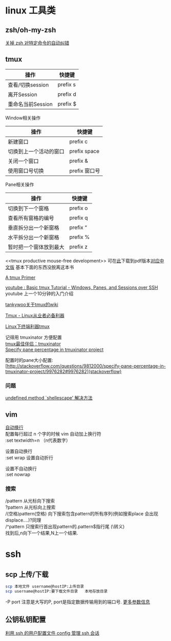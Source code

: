 # linux 工具类
## zsh/oh-my-zsh
[关掉 zsh 对特定命令的自动纠错](http://ror.logdown.com/posts/2013/11/29/turn-off-the-zsh-command-specific-automatic-error-correction)

## tmux

操作	|快捷键
--------|----
查看/切换session	|prefix s
离开Session	|prefix d
重命名当前Session	|prefix $

Window相关操作

操作	|快捷键
--------|-------
新建窗口	|prefix c
切换到上一个活动的窗口	|prefix space
关闭一个窗口	|prefix &
使用窗口号切换	|prefix 窗口号

Pane相关操作

操作|	快捷键
------|------
切换到下一个窗格|	prefix o
查看所有窗格的编号|	prefix q
垂直拆分出一个新窗格|	prefix “
水平拆分出一个新窗格|	prefix %
暂时把一个窗体放到最大|	prefix z

\<\<tmux productive mouse-free development\>\> 可在[此](http://uploads.mitechie.com/books/tmux_p1_1.pdf)下载到pdf版本[对应中文版](http://www.kancloud.cn/kancloud/tmux) 基本下面的东西没脱离这本书

[A tmux Primer](https://danielmiessler.com/study/tmux/)

[youtube : Basic tmux Tutorial - Windows, Panes, and Sessions over SSH](https://www.youtube.com/watch?v=BHhA_ZKjyxo) youtube 上一个10分钟的入门介绍 

[tankywoo关于tmux的wiki](http://wiki.tankywoo.com/tool/tmux.html)

[Tmux - Linux从业者必备利器](http://cenalulu.github.io/linux/tmux/)

[Linux下终端利器tmux](http://kumu-linux.github.io/blog/2013/08/06/tmux/)

记得用 tmuxinator 方便配置     
[tmux最佳伴侣：tmuxinator](http://zuyunfei.com/2013/08/09/tmuxinator-best-mate-of-tmux/)     
[Specify pane percentage in tmuxinator project](http://stackoverflow.com/questions/9812000/specify-pane-percentage-in-tmuxinator-project/9976282#9976282)     

配置时的pane大小配置:[http://stackoverflow.com/questions/9812000/specify-pane-percentage-in-tmuxinator-project/9976282#9976282](stackoverflow)
### 问题
[undefined method `shellescape' 解决方法](https://github.com/capistrano/capistrano/issues/360)

## vim
[自动换行](http://979137.com/thread-45-1-1.html)    
配置每行超过 n 个字的时候 vim 自动加上换行符    
:set textwidth=n （n代表数字）    

设置自动换行    
:set wrap 设置自动折行    
    
设置不自动换行    
:set nowrap   

### 搜索    
/pattern 从光标向下搜索     
?pattern 从光标向上搜索    
/(空格)pattern(空格) 向下搜索包含pattern的所有序列(例如搜索place 会出现displace....)?同理    
/^pattern 只搜索行首出现pattern的.pattern$指行尾 (\转义)    
找到后,n向下一个结果,N上一个结果.    
    
# ssh
## scp 上传/下载
```bash
scp 本地文件 username@hostIP:上传目录
scp username@hostIP:要下载文件目录   本地存放目录
```
-P port 注意是大写的P, port是指定数据传输用到的端口号.
[更多参数信息](http://linuxtools-rst.readthedocs.io/zh_CN/latest/tool/scp.html)

## 公钥私钥配置
[利用 ssh 的用户配置文件 config 管理 ssh 会话](http://dhq.me/use-ssh-config-manage-ssh-session)
